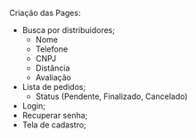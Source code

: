 Criação das Pages:

- Busca por distribuidores;
    - Nome
    - Telefone
    - CNPJ
    - Distância
    - Avaliação
- Lista de pedidos;
    - Status (Pendente, Finalizado, Cancelado)
- Login;
- Recuperar senha;
- Tela de cadastro;

